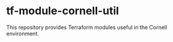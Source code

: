 # tf-module-cornell-util

This repository provides Terraform modules useful in the Cornell environment.
